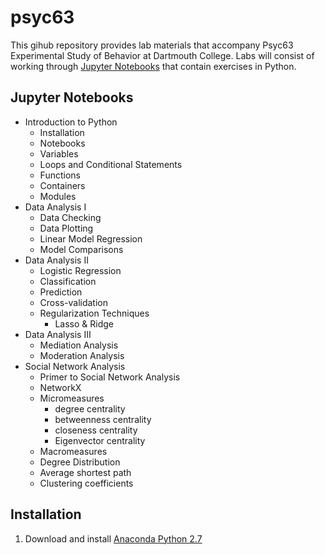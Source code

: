 # psyc63
This gihub repository provides lab materials that accompany Psyc63 Experimental Study of Behavior at Dartmouth College.  Labs will consist of working through [Jupyter Notebooks](http://jupyter.org/) that contain exercises in Python.

## Jupyter Notebooks
- Introduction to Python
  - Installation
  - Notebooks
  - Variables
  - Loops and Conditional Statements
  - Functions
  - Containers
  - Modules
- Data Analysis I
  - Data Checking
  - Data Plotting
  - Linear Model Regression
  - Model Comparisons
- Data Analysis II
  - Logistic Regression
  - Classification
  - Prediction
  - Cross-validation
  - Regularization Techniques 
    - Lasso & Ridge
- Data Analysis III
  - Mediation Analysis
  - Moderation Analysis
- Social Network Analysis
  - Primer to Social Network Analysis
  - NetworkX 
  - Micromeasures
    - degree centrality
    - betweenness centrality
    - closeness centrality
    - Eigenvector centrality
  -   Macromeasures
    - Degree Distribution
    - Average shortest path
    - Clustering coefficients

## Installation
1. Download and install [Anaconda Python 2.7](https://www.continuum.io/downloads)
